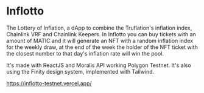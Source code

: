 # Inflotto

The Lottery of Inflation, a dApp to combine the Truflation's inflation index, Chainlink VRF and Chainlink Keepers. In Inflotto you can buy tickets with an amount of MATIC and it will generate an NFT with a random inflation index for the weekly draw, at the end of the week the holder of the NFT ticket with the closest number to that day's inflation rate will win the pool.

It's made with ReactJS and Moralis API working Polygon Testnet. It's also using the Finity design system, implemented with Tailwind.

https://inflotto-testnet.vercel.app/
